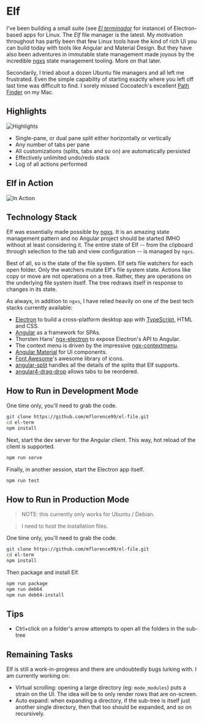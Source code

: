 # Elf

I've been building a small suite (see [_El terminador_](https://github.com/mflorence99/el-term) for instance) of Electron-based apps for Linux. The _Elf_ file manager is the latest. My motivation throughout has partly been that few Linux tools have the kind of rich UI you can build today with tools like Angular and Material Design. But they have also been adventures in immutable state management made joyous by the incredible [ngxs](https://ngxs.io) state management tooling. More on that later.

Secondarily, I tried about a dozen Ubuntu file managers and all left me frustrated. Even the simple capability of starting exactly where you left off last time was difficult to find. I sorely missed Cocoatech's excellent [Path Finder](https://cocoatech.com/#/) on my Mac.

<!-- tocstop -->

## Highlights

![Highlights](elf-overview.png)

* Single-pane, or dual pane split either horizontally or vertically
* Any number of tabs per pane
* All customizations (splits, tabs and so on) are automatically persisted
* Effectively unlimited undo/redo stack
* Log of all actions performed

## Elf in Action

![In Action](elf-in-action.gif)

## Technology Stack

Elf was essentially made possible by [ngxs](https://ngxs.io). It is an amazing state management pattern and no Angular project should be started IMHO without at least considering it. The entire state of Elf -- from the clipboard through selection to the tab and view configuration -- is managed by `ngxs`. 

Best of all, so is the state of the file system. Elf sets file watchers for each open folder. Only the watchers mutate Elf's file system state. Actions like copy or move are not operations on a tree. Rather, they are operations on the underlying file system itself. The tree redraws itself in response to changes in its state.

As always, in addition to `ngxs`, I have relied heavily on one of the best tech stacks currently available:

* [Electron](https://electronjs.org/) to build a cross-platform desktop app with [TypeScript](http://www.typescriptlang.org/), HTML and CSS.
* [Angular](https://angular.io/docs) as a framework for SPAs.
* Thorsten Hans' [ngx-electron](https://github.com/ThorstenHans/ngx-electron) to expose Electron's API to Angular.
* The context menu is driven by the impressive [ngx-contextmenu](https://github.com/isaacplmann/ngx-contextmenu).
* [Angular Material](https://material.angular.io/) for UI components.
* [Font Awesome](https://fontawesome.com)'s awesome library of icons.
* [angular-split](https://bertrandg.github.io/angular-split/#/) handles all the details of the splits that Elf supports.
* [angular4-drag-drop](https://bitbucket.org/IpponMattRitter/angular4-drag-drop) allows tabs to be reordered.


## How to Run in Development Mode

One time only, you'll need to grab the code.

```sh
git clone https://github.com/mflorence99/el-file.git
cd el-term
npm install
```

Next, start the dev server for the Angular client. This way, hot reload of the client is supported.

```sh
npm run serve
```

Finally, in another session, start the Electron app itself.

```sh
npm run test
```

## How to Run in Production Mode

> NOTE: this currently only works for Ubuntu / Debian.

> I need to host the installation files.

One time only, you'll need to grab the code.

```sh
git clone https://github.com/mflorence99/el-file.git
cd el-term
npm install
```

Then package and install Elf.

```sh
npm run package
npm run deb64
npm run deb64-install
```

## Tips

* Ctrl+click on a folder's arrow attempts to open all the folders in the sub-tree

## Remaining Tasks

Elf is still a work-in-progress and there are undoubtedly bugs lurking with. I am currently working on:

* Virtual scrolling: opening a large directory (eg: `mode_modules`) puts a strain on the UI. The idea will be to only render rows that are on-screen.
* Auto expand: when expanding a directory, if the sub-tree is itself just another single directory, then that too should be expanded, and so on recursively.

